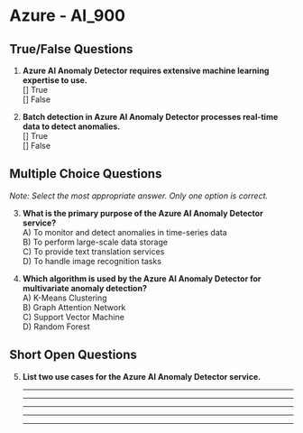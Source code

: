 # **Azure - AI_900**

## True/False Questions

1. **Azure AI Anomaly Detector requires extensive machine learning expertise to use.**  
   [] True  
   [] False  

2. **Batch detection in Azure AI Anomaly Detector processes real-time data to detect anomalies.**  
   [] True  
   [] False  

## Multiple Choice Questions  

*Note: Select the most appropriate answer. Only one option is correct.*  

3. **What is the primary purpose of the Azure AI Anomaly Detector service?**  
   A) To monitor and detect anomalies in time-series data  
   B) To perform large-scale data storage  
   C) To provide text translation services  
   D) To handle image recognition tasks  

4. **Which algorithm is used by the Azure AI Anomaly Detector for multivariate anomaly detection?**  
   A) K-Means Clustering  
   B) Graph Attention Network  
   C) Support Vector Machine  
   D) Random Forest  

## Short Open Questions  

5. **List two use cases for the Azure AI Anomaly Detector service.**  

   ________________________________________________________  

   ________________________________________________________  

   ________________________________________________________  

   ________________________________________________________  

   ________________________________________________________